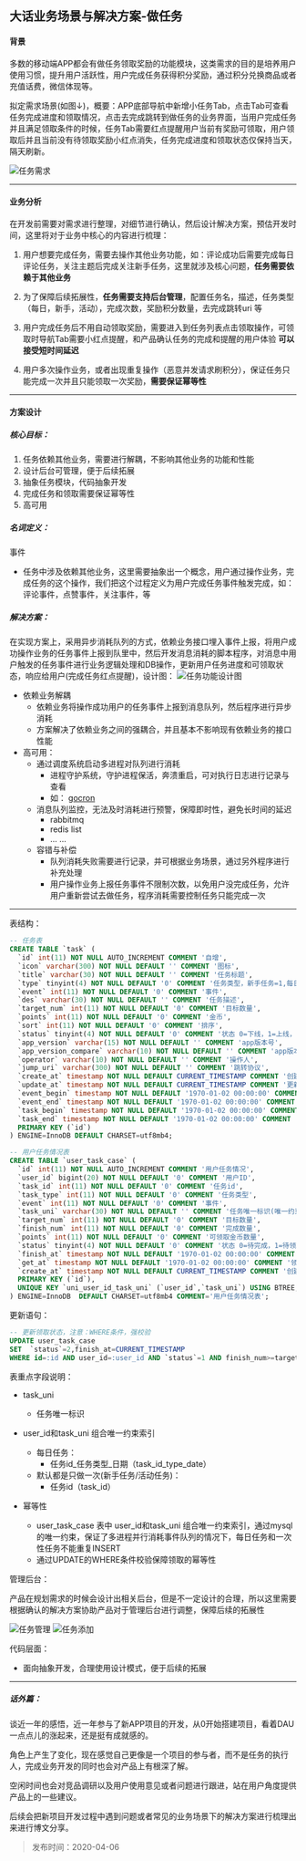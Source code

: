 ## 大话业务场景与解决方案-做任务

#### 背景
多数的移动端APP都会有做任务领取奖励的功能模块，这类需求的目的是培养用户使用习惯，提升用户活跃性，用户完成任务获得积分奖励，通过积分兑换商品或者充值话费，微信体现等。

拟定需求场景(如图↓)，概要：APP底部导航中新增小任务Tab，点击Tab可查看任务完成进度和领取情况，点击去完成跳转到做任务的业务界面，当用户完成任务并且满足领取条件的时候，任务Tab需要红点提醒用户当前有奖励可领取，用户领取后并且当前没有待领取奖励小红点消失，任务完成进度和领取状态仅保持当天，隔天刷新。

![任务需求](https://sflaqiu.github.io/imgs/task_xq.png?v=221)

---

#### 业务分析

在开发前需要对需求进行整理，对细节进行确认，然后设计解决方案，预估开发时间，这里将对于业务中核心的内容进行梳理：

1. 用户想要完成任务，需要去操作其他业务功能，如：评论成功后需要完成每日评论任务，关注主题后完成关注新手任务，这里就涉及核心问题，**任务需要依赖于其他业务**

2. 为了保障后续拓展性，**任务需要支持后台管理**，配置任务名，描述，任务类型（每日，新手，活动），完成次数，奖励积分数量，去完成跳转uri 等

3. 用户完成任务后不用自动领取奖励，需要进入到任务列表点击领取操作，可领取时导航Tab需要小红点提醒，和产品确认任务的完成和提醒的用户体验 **可以接受短时间延迟**

4. 用户多次操作业务，或者出现重复操作（恶意并发请求刷积分），保证任务只能完成一次并且只能领取一次奖励，**需要保证幂等性**

---

#### 方案设计
##### 核心目标：
1. 任务依赖其他业务，需要进行解耦，不影响其他业务的功能和性能
2. 设计后台可管理，便于后续拓展
3. 抽象任务模块，代码抽象开发
4. 完成任务和领取需要保证幂等性
5. 高可用

##### 名词定义：
事件
* 任务中涉及依赖其他业务，这里需要抽象出一个概念，用户通过操作业务，完成任务的这个操作，我们把这个过程定义为用户完成任务事件触发完成，如：评论事件，点赞事件，关注事件，等

##### 解决方案：
在实现方案上，采用异步消耗队列的方式，依赖业务接口埋入事件上报，将用户成功操作业务的任务事件上报到队里中，然后开发消息消耗的脚本程序，对消息中用户触发的任务事件进行业务逻辑处理和DB操作，更新用户任务进度和可领取状态，响应给用户(完成任务红点提醒)，设计图：
![任务功能设计图](https://sflaqiu.github.io/imgs/task_design.jpg?v=221)


* 依赖业务解耦
    * 依赖业务将操作成功用户的任务事件上报到消息队列，然后程序进行异步消耗
    * 方案解决了依赖业务之间的强耦合，并且基本不影响现有依赖业务的接口性能
* 高可用：
    * 通过调度系统启动多进程对队列进行消耗
        * 进程守护系统，守护进程保活，奔溃重启，可对执行日志进行记录与查看
        * 如： [gocron](https://github.com/ouqiang/gocron)
    * 消息队列监控，无法及时消耗进行预警，保障即时性，避免长时间的延迟
        * rabbitmq
        * redis list
        * ... ...
    * 容错与补偿
        * 队列消耗失败需要进行记录，并可根据业务场景，通过另外程序进行补充处理
        * 用户操作业务上报任务事件不限制次数，以免用户没完成任务，允许用户重新尝试去做任务，程序消耗需要控制任务只能完成一次

---

表结构：
```sql
-- 任务表
CREATE TABLE `task` (
  `id` int(11) NOT NULL AUTO_INCREMENT COMMENT '自增',
  `icon` varchar(300) NOT NULL DEFAULT '' COMMENT '图标',
  `title` varchar(30) NOT NULL DEFAULT '' COMMENT '任务标题',
  `type` tinyint(4) NOT NULL DEFAULT '0' COMMENT '任务类型，新手任务=1,每日任务=2',
  `event` int(11) NOT NULL DEFAULT '0' COMMENT '事件',
  `des` varchar(30) NOT NULL DEFAULT '' COMMENT '任务描述',
  `target_num` int(11) NOT NULL DEFAULT '0' COMMENT '目标数量',
  `points` int(11) NOT NULL DEFAULT '0' COMMENT '金币',
  `sort` int(11) NOT NULL DEFAULT '0' COMMENT '排序',
  `status` tinyint(4) NOT NULL DEFAULT '0' COMMENT '状态 0=下线，1=上线，-1=删除',
  `app_version` varchar(15) NOT NULL DEFAULT '' COMMENT 'app版本号',
  `app_version_compare` varchar(10) NOT NULL DEFAULT '' COMMENT 'app版本号比较运算符',
  `operator` varchar(10) NOT NULL DEFAULT '' COMMENT '操作人',
  `jump_uri` varchar(300) NOT NULL DEFAULT '' COMMENT '跳转协议',
  `create_at` timestamp NOT NULL DEFAULT CURRENT_TIMESTAMP COMMENT '创建时间',
  `update_at` timestamp NOT NULL DEFAULT CURRENT_TIMESTAMP COMMENT '更新时间',
  `event_begin` timestamp NOT NULL DEFAULT '1970-01-02 00:00:00' COMMENT '事件开始时间',
  `event_end` timestamp NOT NULL DEFAULT '1970-01-02 00:00:00' COMMENT '事件结束时间',
  `task_begin` timestamp NOT NULL DEFAULT '1970-01-02 00:00:00' COMMENT '任务开始时间',
  `task_end` timestamp NOT NULL DEFAULT '1970-01-02 00:00:00' COMMENT '任务结束时间',
  PRIMARY KEY (`id`)
) ENGINE=InnoDB DEFAULT CHARSET=utf8mb4;

-- 用户任务情况表
CREATE TABLE `user_task_case` (
  `id` int(11) NOT NULL AUTO_INCREMENT COMMENT '用户任务情况',
  `user_id` bigint(20) NOT NULL DEFAULT '0' COMMENT '用户ID',
  `task_id` int(11) NOT NULL DEFAULT '0' COMMENT '任务id',
  `task_type` int(11) NOT NULL DEFAULT '0' COMMENT '任务类型',
  `event` int(11) NOT NULL DEFAULT '0' COMMENT '事件',
  `task_uni` varchar(30) NOT NULL DEFAULT '' COMMENT '任务唯一标识(唯一约束) ',
  `target_num` int(11) NOT NULL DEFAULT '0' COMMENT '目标数量',
  `finish_num` int(11) NOT NULL DEFAULT '0' COMMENT '完成数量',
  `points` int(11) NOT NULL DEFAULT '0' COMMENT '可领取金币数量',
  `status` tinyint(4) NOT NULL DEFAULT '0' COMMENT '状态 0=待完成，1=待领取，2=已经领取',
  `finish_at` timestamp NOT NULL DEFAULT '1970-01-02 00:00:00' COMMENT '完成任务时间',
  `get_at` timestamp NOT NULL DEFAULT '1970-01-02 00:00:00' COMMENT '领取时间',
  `create_at` timestamp NOT NULL DEFAULT CURRENT_TIMESTAMP COMMENT '创建时间',
  PRIMARY KEY (`id`),
  UNIQUE KEY `uni_user_id_task_uni` (`user_id`,`task_uni`) USING BTREE,
) ENGINE=InnoDB  DEFAULT CHARSET=utf8mb4 COMMENT='用户任务情况表';

```
更新语句：
```sql
-- 更新领取状态，注意：WHERE条件，强校验
UPDATE user_task_case 
SET  `status`=2,finish_at=CURRENT_TIMESTAMP
WHERE id=:id AND user_id=:user_id AND `status`=1 AND finish_num>=target_num

```

表重点字段说明：

* task_uni
    * 任务唯一标识
* user_id和task_uni 组合唯一约束索引
    * 每日任务：
        * 任务id_任务类型_日期（task_id_type_date）
    * 默认都是只做一次(新手任务/活动任务)：
        * 任务id（task_id）



* 幂等性
    *  user_task_case 表中 user_id和task_uni 组合唯一约束索引，通过mysql的唯一约束，保证了多进程并行消耗事件队列的情况下，每日任务和一次性任务不能重复INSERT
    *  通过UPDATE的WHERE条件校验保障领取的幂等性 
    
管理后台：

产品在规划需求的时候会设计出相关后台，但是不一定设计的合理，所以这里需要根据确认的解决方案协助产品对于管理后台进行调整，保障后续的拓展性

![任务管理](https://sflaqiu.github.io/imgs/task_manage.png?v=221)
![任务添加](https://sflaqiu.github.io/imgs/task_add.png?v=221)


代码层面：
* 面向抽象开发，合理使用设计模式，便于后续的拓展



---
##### 话外篇：

谈近一年的感悟，近一年参与了新APP项目的开发，从0开始搭建项目，看着DAU一点点儿的涨起来，还是挺有成就感的。

角色上产生了变化，现在感觉自己更像是一个项目的参与者，而不是任务的执行人，完成业务开发的同时也会对产品上有根深了解。

空闲时间也会对竞品调研以及用户使用意见或者问题进行跟进，站在用户角度提供产品上的一些建议。

后续会把新项目开发过程中遇到问题或者常见的业务场景下的解决方案进行梳理出来进行博文分享。

> 发布时间：2020-04-06